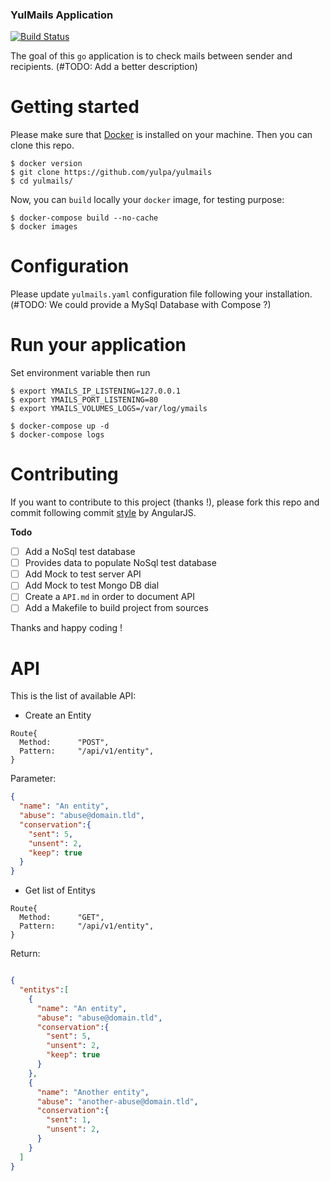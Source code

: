 ### YulMails Application
[![Build Status](https://travis-ci.org/yulPa/yulmails.svg?branch=master)](https://travis-ci.org/yulPa/yulmails)

The goal of this `go` application is to check mails between sender and recipients. (#TODO: Add a better description)

# Getting started

Please make sure that [Docker](https://www.docker.com/) is installed on your machine. Then you can clone this repo.

```shell
$ docker version
$ git clone https://github.com/yulpa/yulmails
$ cd yulmails/
```

Now, you can `build` locally your `docker` image, for testing purpose:

```shell
$ docker-compose build --no-cache
$ docker images
```

# Configuration

Please update `yulmails.yaml` configuration file following your installation. (#TODO: We could provide a MySql Database with Compose ?)

# Run your application

Set environment variable then run

```shell
$ export YMAILS_IP_LISTENING=127.0.0.1
$ export YMAILS_PORT_LISTENING=80
$ export YMAILS_VOLUMES_LOGS=/var/log/ymails

$ docker-compose up -d
$ docker-compose logs
```

# Contributing

If you want to contribute to this project (thanks !), please fork this repo and commit following commit [style](https://github.com/angular/angular.js/blob/master/DEVELOPERS.md#-git-commit-guidelines) by AngularJS.

__Todo__

- [ ] Add a NoSql test database
- [ ] Provides data to populate NoSql test database
- [ ] Add Mock to test server API
- [ ] Add Mock to test Mongo DB dial
- [ ] Create a `API.md` in order to document API
- [ ] Add a Makefile to build project from sources

Thanks and happy coding !

# API

This is the list of available API:

* Create an Entity
```golang
Route{
  Method:      "POST",
  Pattern:     "/api/v1/entity",
}
```
Parameter:

```json
{
  "name": "An entity",
  "abuse": "abuse@domain.tld",
  "conservation":{
    "sent": 5,
    "unsent": 2,
    "keep": true
  }
}
```

* Get list of Entitys
```golang
Route{
  Method:      "GET",
  Pattern:     "/api/v1/entity",
}
```
Return:

```json

{
  "entitys":[
    {
      "name": "An entity",
      "abuse": "abuse@domain.tld",
      "conservation":{
        "sent": 5,
        "unsent": 2,
        "keep": true
      }
    },    
    {
      "name": "Another entity",
      "abuse": "another-abuse@domain.tld",
      "conservation":{
        "sent": 1,
        "unsent": 2,
      }
    }   
  ]
}
```
